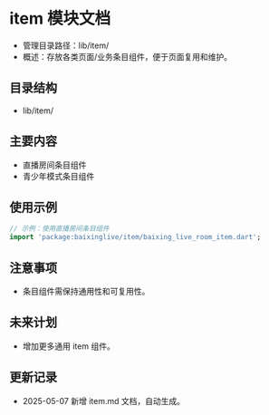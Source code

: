 # item 模块文档

- 管理目录路径：lib/item/
- 概述：存放各类页面/业务条目组件，便于页面复用和维护。

## 目录结构

- lib/item/

## 主要内容

- 直播房间条目组件
- 青少年模式条目组件

## 使用示例

```dart
// 示例：使用直播房间条目组件
import 'package:baixinglive/item/baixing_live_room_item.dart';
```

## 注意事项
- 条目组件需保持通用性和可复用性。

## 未来计划
- 增加更多通用 item 组件。

## 更新记录
- 2025-05-07 新增 item.md 文档，自动生成。